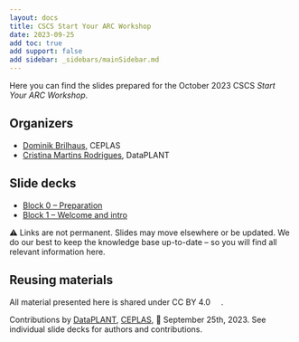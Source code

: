 ```yaml
---
layout: docs
title: CSCS Start Your ARC Workshop
date: 2023-09-25
add toc: true
add support: false
add sidebar: _sidebars/mainSidebar.md
---
```


Here you can find the slides prepared for the October 2023 CSCS *Start Your ARC Workshop*.

## Organizers

- <a href="javascript:location='mailto:\u0062\u0072\u0069\u006c\u0068\u0061\u0075\u0073\u0040\u0068\u0068\u0075\u002e\u0064\u0065';void 0">Dominik Brilhaus</a>, CEPLAS
- <a href="javascript:location='mailto:\u0063\u006d\u0072\u006f\u0064\u0072\u0069\u0067\u0075\u0065\u0073\u0040\u006e\u0066\u0064\u0069\u0034\u0070\u006c\u0061\u006e\u0074\u0073\u002e\u006f\u0072\u0067';void 0">Cristina Martins Rodrigues</a>, DataPLANT

## Slide decks

- <a href="./Block00-Preparation.html" target="_blank">Block 0  &ndash; Preparation</a>
- <a href="./Block01-WelcomeIntro.html" target="_blank">Block 1  &ndash; Welcome and intro</a>
<!-- - <a href="./Block02-DataPLANT-ARC.html" target="_blank">Block 2  &ndash; DataPLANT and ARCs</a>
- <a href="./Block03-ARCitect-HandsOn.html" target="_blank">Block 3  &ndash; ARC and ARCitect Hands-On</a> -->

:warning: Links are not permanent. Slides may move elsewhere or be updated. We do our best to keep the knowledge base up-to-date &ndash; so you will find all relevant information here.

## Reusing materials

All material presented here is shared under CC BY 4.0 <a href="https://creativecommons.org/licenses/by/4.0/"><img src="https://mirrors.creativecommons.org/presskit/buttons/88x31/svg/by.svg" style="height:15px"></a>.

Contributions by [DataPLANT](https://nfdi4plants.org/), [CEPLAS](https://ceplas.eu), 📆 September 25th, 2023.
See individual slide decks for authors and contributions.
